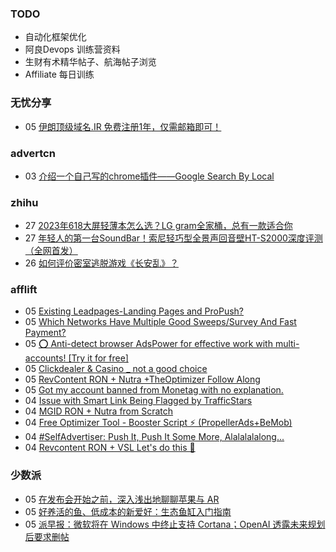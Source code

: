 ### TODO
-  自动化框架优化
-  阿良Devops 训练营资料
-  生财有术精华帖子、航海帖子浏览
-  Affiliate 每日训练

### 无忧分享
<!-- ruyo:START -->
-  05 [伊朗顶级域名.IR 免费注册1年，仅需邮箱即可！](https://51.ruyo.net/18397.html)<!-- ruyo:END -->

### advertcn
<!-- advertcn:START -->
-  03 [介绍一个自己写的chrome插件——Google Search By Local](https://www.advertcn.com/forum.php?mod=viewthread&tid=110707)<!-- advertcn:END -->

### zhihu
<!-- zhihu:START -->
-  27 [2023年618大屏轻薄本怎么选？LG gram全家桶，总有一款适合你](http://zhuanlan.zhihu.com/p/632641888?utm_campaign=rss&utm_medium=rss&utm_source=rss&utm_content=title)
-  27 [年轻人的第一台SoundBar！索尼轻巧型全景声回音壁HT-S2000深度评测（全网首发）](http://zhuanlan.zhihu.com/p/630990296?utm_campaign=rss&utm_medium=rss&utm_source=rss&utm_content=title)
-  26 [如何评价密室逃脱游戏《长安乱》？](http://www.zhihu.com/question/563950552/answer/3045961312?utm_campaign=rss&utm_medium=rss&utm_source=rss&utm_content=title)<!-- zhihu:END -->

### afflift
<!-- afflift:START -->
-  05 [Existing Leadpages-Landing Pages and ProPush?](https://afflift.com/f/threads/existing-leadpages-landing-pages-and-propush.11053/?utm_source=rss&utm_medium=rss)
-  05 [Which Networks Have Multiple Good Sweeps/Survey And Fast Payment?](https://afflift.com/f/threads/which-networks-have-multiple-good-sweeps-survey-and-fast-payment.11047/?utm_source=rss&utm_medium=rss)
-  05 [⭕ Anti-detect browser AdsPower for effective work with multi-accounts! [Try it for free]](https://afflift.com/f/threads/%E2%AD%95-anti-detect-browser-adspower-for-effective-work-with-multi-accounts-try-it-for-free.8805/?utm_source=rss&utm_medium=rss)
-  05 [Clickdealer &amp; Casino _ not a good choice](https://afflift.com/f/threads/clickdealer-casino-_-not-a-good-choice.11031/?utm_source=rss&utm_medium=rss)
-  05 [RevContent RON + Nutra +TheOptimizer Follow Along](https://afflift.com/f/threads/revcontent-ron-nutra-theoptimizer-follow-along.7210/?utm_source=rss&utm_medium=rss)
-  05 [Got my account banned from Monetag with no explanation.](https://afflift.com/f/threads/got-my-account-banned-from-monetag-with-no-explanation.11023/?utm_source=rss&utm_medium=rss)
-  04 [Issue with Smart Link Being Flagged by TrafficStars](https://afflift.com/f/threads/issue-with-smart-link-being-flagged-by-trafficstars.11048/?utm_source=rss&utm_medium=rss)
-  04 [MGID RON + Nutra from Scratch](https://afflift.com/f/threads/mgid-ron-nutra-from-scratch.10949/?utm_source=rss&utm_medium=rss)
-  04 [Free Optimizer Tool - Booster Script ⚡ &lpar;PropellerAds+BeMob&rpar;](https://afflift.com/f/threads/free-optimizer-tool-booster-script-%E2%9A%A1-propellerads-bemob.10601/?utm_source=rss&utm_medium=rss)
-  04 [#SelfAdvertiser: Push It, Push It Some More, Alalalalalong...](https://afflift.com/f/threads/selfadvertiser-push-it-push-it-some-more-alalalalalong.10743/?utm_source=rss&utm_medium=rss)
-  04 [Revcontent RON + VSL Let&#39;s do this 🚀](https://afflift.com/f/threads/revcontent-ron-vsl-lets-do-this-%F0%9F%9A%80.9662/?utm_source=rss&utm_medium=rss)<!-- afflift:END -->

### 少数派
<!-- sspai:START -->
-  05 [在发布会开始之前，深入浅出地聊聊苹果与 AR](https://sspai.com/post/80158)
-  05 [好养活的鱼、低成本的新爱好：生态鱼缸入门指南](https://sspai.com/post/80081)
-  05 [派早报：微软将在 Windows 中终止支持 Cortana；OpenAI 透露未来规划后要求删帖](https://sspai.com/post/80151)<!-- sspai:END -->
